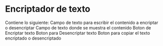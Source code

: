 <h1>Encriptador de texto</h1>
Contiene lo siguiente:
Campo de texto para escribir el contenido a encriptar o desencriptar
Campo de texto donde se muestra el contenido 
Boton de Encriptar texto
Boton para Desencriptar texto
Boton para copiar el texto encriptado o desencriptado
